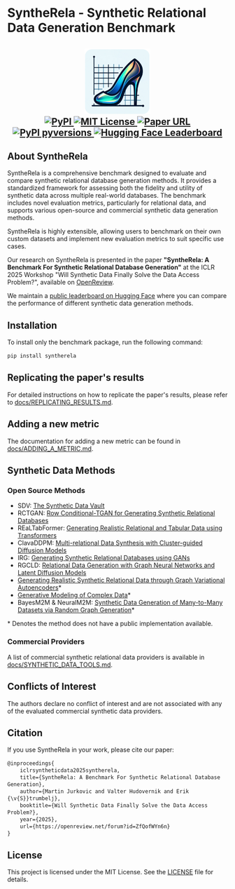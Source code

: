 # SyntheRela - Synthetic Relational Data Generation Benchmark

<h2 align="center">
    <img src="https://raw.githubusercontent.com/martinjurkovic/syntherela/refs/heads/main/docs/SyntheRela.png" height="150px">
    <div align="center">
      <a href="https://pypi.org/project/syntherela/">
        <img src="https://img.shields.io/pypi/v/syntherela" alt="PyPI">
      </a>
      <a href="https://github.com/martinjurkovic/syntherela/blob/main/LICENSE">
        <img alt="MIT License" src="https://img.shields.io/badge/License-MIT-yellow.svg">
      </a>
      <a href="https://openreview.net/forum?id=ZfQofWYn6n">
        <img alt="Paper URL" src="https://img.shields.io/badge/OpenReview-ZfQofWYn6n-B31B1B.svg">
      </a>
      <a href="https://pypi.org/pypi/syntherela/">
        <img src="https://img.shields.io/pypi/pyversions/syntherela" alt="PyPI pyversions">
      </a>
      <a href="https://huggingface.co/spaces/SyntheRela/leaderboard">
        <img src="https://img.shields.io/badge/🤗-Leaderboard-yellow.svg" alt="Hugging Face Leaderboard">
      </a>
  </div>
</h2>

## About SyntheRela

SyntheRela is a comprehensive benchmark designed to evaluate and compare synthetic relational database generation methods. It provides a standardized framework for assessing both the fidelity and utility of synthetic data across multiple real-world databases. The benchmark includes novel evaluation metrics, particularly for relational data, and supports various open-source and commercial synthetic data generation methods.

SyntheRela is highly extensible, allowing users to benchmark on their own custom datasets and implement new evaluation metrics to suit specific use cases.

Our research on SyntheRela is presented in the paper **"SyntheRela: A Benchmark For Synthetic Relational Database Generation"** at the ICLR 2025 Workshop "Will Synthetic Data Finally Solve the Data Access Problem?", available on [OpenReview](https://openreview.net/forum?id=ZfQofWYn6n).

We maintain a [public leaderboard on Hugging Face](https://huggingface.co/spaces/SyntheRela/leaderboard) where you can compare the performance of different synthetic data generation methods.

## Installation
To install only the benchmark package, run the following command:

```bash
pip install syntherela
```

## Replicating the paper's results

For detailed instructions on how to replicate the paper's results, please refer to [docs/REPLICATING_RESULTS.md](/docs/REPLICATING_RESULTS.md).

## Adding a new metric
The documentation for adding a new metric can be found in [docs/ADDING_A_METRIC.md](/docs/ADDING_A_METRIC.md).

## Synthetic Data Methods
### Open Source Methods
- SDV: [The Synthetic Data Vault](https://ieeexplore.ieee.org/document/7796926)
- RCTGAN: [Row Conditional-TGAN for Generating Synthetic Relational Databases](https://ieeexplore.ieee.org/abstract/document/10096001)
- REaLTabFormer: [Generating Realistic Relational and Tabular Data using Transformers](https://arxiv.org/abs/2302.02041)
- ClavaDDPM: [Multi-relational Data Synthesis with Cluster-guided Diffusion Models](https://arxiv.org/html/2405.17724v1)
- IRG: [Generating Synthetic Relational Databases using GANs](https://arxiv.org/abs/2312.15187)
- RGCLD: [Relational Data Generation with Graph Neural Networks and Latent Diffusion Models](https://openreview.net/forum?id=MNLR2NYN2Z#discussion)
- [Generating Realistic Synthetic Relational Data through Graph Variational Autoencoders](https://arxiv.org/abs/2211.16889)*
- [Generative Modeling of Complex Data](https://arxiv.org/abs/2202.02145)*
- BayesM2M & NeuralM2M: [Synthetic Data Generation of Many-to-Many Datasets via Random Graph Generation](https://iclr.cc/virtual/2023/poster/10982)*


\* Denotes the method does not have a public implementation available.

### Commercial Providers
A list of commercial synthetic relational data providers is available in [docs/SYNTHETIC_DATA_TOOLS.md](/docs/SYNTHETIC_DATA_TOOLS.md).

## Conflicts of Interest
The authors declare no conflict of interest and are not associated with any of the evaluated commercial synthetic data providers.

## Citation
If you use SyntheRela in your work, please cite our paper:
```
@inproceedings{
    iclrsyntheticdata2025syntherela,
    title={SyntheRela: A Benchmark For Synthetic Relational Database Generation},
    author={Martin Jurkovic and Valter Hudovernik and Erik {\v{S}}trumbelj},
    booktitle={Will Synthetic Data Finally Solve the Data Access Problem?},
    year={2025},
    url={https://openreview.net/forum?id=ZfQofWYn6n}
}
```

## License
This project is licensed under the MIT License. See the [LICENSE](/LICENSE) file for details.
